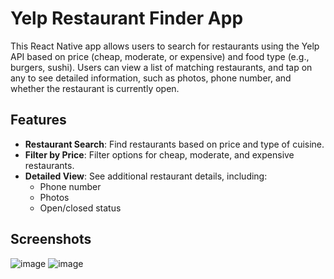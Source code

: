 # Yelp Restaurant Finder App

This React Native app allows users to search for restaurants using the Yelp API based on price (cheap, moderate, or expensive) and food type (e.g., burgers, sushi). Users can view a list of matching restaurants, and tap on any to see detailed information, such as photos, phone number, and whether the restaurant is currently open.

## Features
- **Restaurant Search**: Find restaurants based on price and type of cuisine.
- **Filter by Price**: Filter options for cheap, moderate, and expensive restaurants.
- **Detailed View**: See additional restaurant details, including:
  - Phone number
  - Photos
  - Open/closed status

## Screenshots
![image](https://github.com/user-attachments/assets/19ecc0c4-3847-45a9-ac3e-bc6c6d46d164)
![image](https://github.com/user-attachments/assets/d8013212-f720-4c13-a3e3-1cecffcfef0d)



